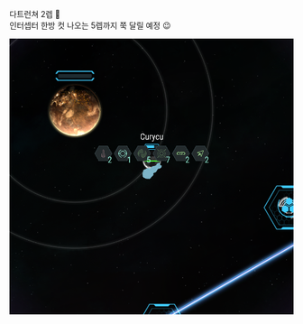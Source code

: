 다트런쳐 2렙 :rocket:    
인터셉터 한방 컷 나오는 5렙까지 쭉 달릴 예정 :wink:  

![](../assets/20210824_Lv2_Dart_Launcher.png)  